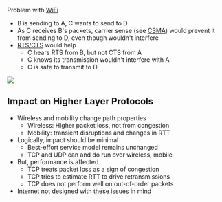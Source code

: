 Problem with [WiFi](Wireless/Wi-Fi/WiFi.md)
- B is sending to A, C wants to send to D
- As C receives B's packets, carrier sense (see [CSMA](OSI%20layers/Link%20Layer/CSMA.md)) would prevent it from sending to D, even though wouldn't interfere
- [RTS/CTS](OSI%20layers/Link%20Layer/Virtual%20Carrier%20Sensing.md) would help
	- C hears RTS from B, but not CTS from A
	- C knows its transmission wouldn't interfere with A
	- C is safe to transmit to D

![](Wireless/exposed-terminal.png)

## Impact on Higher Layer Protocols

- Wireless and mobility change path properties
	- Wireless: Higher packet loss, not from congestion
	- Mobility: transient disruptions and changes in RTT
- Logically, impact should be minimal
	- Best-effort service model remains unchanged
	- TCP and UDP can and do run over wireless, mobile
- But, performance is affected
	- TCP treats packet loss as a sign of congestion
	- TCP tries to estimate RTT to drive retransmissions
	- TCP does not perform well on out-of-order packets
- Internet not designed with these issues in mind
